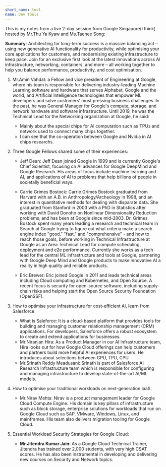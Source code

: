 ```yaml
---
short_name: tool
name: Dev Tools
---
```


This is my notes from a live 2-day session from Google Singapore(I think) hosted by Mr.Thu Ya Kyaw and Ms.Taehee Song:

**Summary**: Architecting for long-term success is a massive balancing act – using new generative AI functionality for productivity, while optimising your core applications for customers, and modernising existing infrastructure to keep pace. Join for an exclusive first look at the latest innovations across AI infrastructure, networking, containers, and more – all working together to help you balance performance, productivity, and cost optimisation.

1. Mr.Amin Vahdat: a Fellow and vice president of Engineering at Google, where his team is responsible for delivering industry-leading Machine Learning software and hardware that serves Alphabet, Google and the world, and Artificial Intelligence technologies that empower ML developers and solve customers’ most pressing business challenges. In the past, he was General Manager for Google's compute, storage, and network hardware and software infrastructure. Until 2019, he was the Technical Lead for the Networking organization at Google, he said:
    - Mainly about the special chips for AI computation such as TPUs and network used to connect many chips together.
    - I can see that the co-operation between Google and Nvidia in AI chips researchs.

2. Three Google Fellows shared some of their experiences:
    - Jeff Dean: Jeff Dean joined Google in 1999 and is currently Google's Chief Scientist, focusing on AI advances for Google DeepMind and Google Research. His areas of focus include machine learning and AI, and applications of AI to problems that help billions of people in societally beneficial ways.

    - Carrie Grimes Bostock: Carrie Grimes Bostock graduated from Harvard with an A.B. in Anthropology/Archeology in 1998, and an interest in quantitative methods for dealing with disparate data. She graduated from Stanford in 2003 with a PhD in Statistics after working with David Donoho on Nonlinear Dimensionality Reduction problems, and has been at Google since mid-2003. Dr. Grimes Bostock spent many years leading a research and technical team in Search at Google trying to figure out what criteria make a search engine index "good," "fast," and "comprehensive" - and how to reach those goals, before working in Technical Infrastructure at Google as an Area Technical Lead for compute scheduling, deployment and e2e performance. Currently she works as a tech lead for the central ML infrastructure and tools at Google, partnering with Google Deep Mind and Google products to make innovative AI a reality in high quality and reliable products. 

    - Eric Brewer: Eric joined Google in 2011 and leads technical areas including Cloud computing and Kubernetes, and Open Source. A recent focus is security for open-source software, including supply-chain risks and helping start the Open Source Security Foundation (OpenSSF).

3. How to optimise your infrastructure for cost-efficient AI, learn from Salesforce:
    - What is Saleforce: It is a cloud-based platform that provides tools for building and managing customer relationship management (CRM) applications. For developers, Salesforce offers a robust ecosystem to create and extend applications for businesses.
    - Mr.Niranjan Hira: As a Product Manager in our AI Infrastructure team, Hira looks out for how Google Cloud offerings can help customers and partners build more helpful AI experiences for users. He introduces about selections between GPU, TPU, CPU
    - Mr.Srinath Reddy Meadusani: Srinath is part of Salesforce AI Research Infrastructure team which is responsible for configuring and managing infrastructure to develop state-of-the-art AI/ML models. 

4. How to optimise your traditional workloads on next-generation IaaS:
    - Mr.Nirav Mehta: Nirav is a product management leader for Google Cloud Compute Engine. His domain is key pillars of infrastructure such as block storage, enterprise solutions for workloads that run on Google Cloud such as SAP, VMware, Windows, Linux, and mainframes. His team also delivers migration tooling for Google Cloud.

5. Essential Workload Security Strategies for Google Cloud:
    - **Mr.Jitendra Kumar Jain**: As a Google Cloud Technical Trainer, Jitendra has trained over 2,000 students, with very high CSAT scores. He has also been instrumental in developing and delivering new courses on Security and Network topics.  
